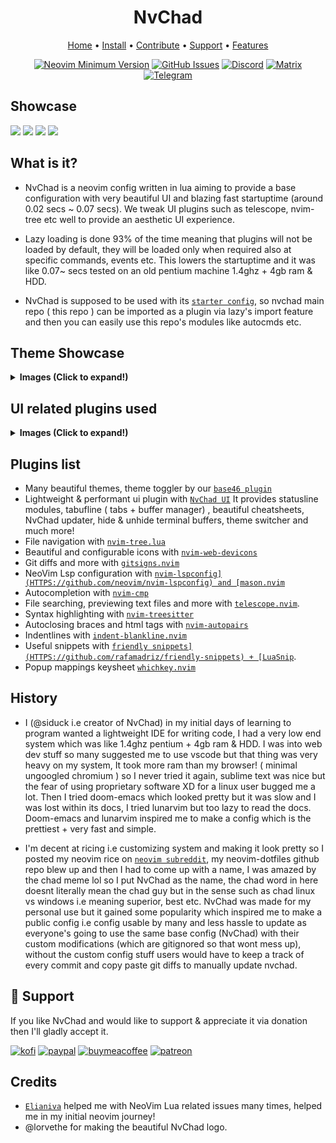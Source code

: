 <h1 align="center">NvChad</h1>

<div align="center">
	<a href="HTTPS://nvchad.com/">Home</a>
  <span> • </span>
    	<a href="HTTPS://nvchad.com/docs/quickstart/install">Install</a>
  <span> • </span>
       	<a href="HTTPS://nvchad.com/docs/contribute">Contribute</a>
  <span> • </span>
	<a href="HTTPS://github.com/NvChad/NvChad#gift_heart-support">Support</a>
  <span> • </span>
        <a href="HTTPS://nvchad.com/docs/features">Features</a>
  <p></p>
</div> 

<div align="center">
 
[![Neovim Minimum Version](HTTPS://img.shields.io/badge/Neovim-0.10-blueviolet.svg?style=flat-square&logo=Neovim&color=90E59A&logoColor=white)](HTTPS://github.com/neovim/neovim)
[![GitHub Issues](HTTPS://img.shields.io/github/issues/NvChad/NvChad.svg?style=flat-square&label=Issues&color=d77982)](HTTPS://github.com/NvChad/NvChad/issues)
[![Discord](HTTPS://img.shields.io/discord/869557815780470834?color=738adb&label=Discord&logo=discord&logoColor=white&style=flat-square)](HTTPS://discord.gg/gADmkJb9Fb)
[![Matrix](HTTPS://img.shields.io/badge/Matrix-40aa8b.svg?style=flat-square&logo=Matrix&logoColor=white)](HTTPS://matrix.to/#/#nvchad:matrix.org)
[![Telegram](HTTPS://img.shields.io/badge/Telegram-blue.svg?style=flat-square&logo=Telegram&logoColor=white)](HTTPS://t.me/DE_WM)

  </div>

## Showcase

<img src="https://nvchad.com/features/nvdash.webp">
<img src="https://nvchad.com/banner.webp">

<img src="https://nvchad.com/screenshots/onedark.webp">
<img src="https://nvchad.com/screenshots/rxyhn1.webp">

## What is it?

- NvChad is a neovim config written in lua aiming to provide a base configuration with very beautiful UI and blazing fast startuptime (around 0.02 secs ~ 0.07 secs). We tweak UI plugins such as telescope, nvim-tree etc well to provide an aesthetic UI experience. 

- Lazy loading is done 93% of the time meaning that plugins will not be loaded by default, they will be loaded only when required also at specific commands, events etc. This lowers the startuptime and it was like 0.07~ secs tested on an old pentium machine 1.4ghz + 4gb ram & HDD.

- NvChad is supposed to be used with its [`starter config`](HTTPS://github.com/nvchad/starter), so nvchad main repo ( this repo ) can be imported as a plugin via lazy's import feature and then you can easily use this repo's modules like autocmds etc.

## Theme Showcase

<details><summary> <b>Images (Click to expand!)</b></summary>

![`4 themes`](HTTPS://nvchad.com/screenshots/four_Themes.webp)
![`radium 1`](HTTPS://nvchad.com/screenshots/radium1.webp)
![`radium 2`](HTTPS://nvchad.com/screenshots/radium2.webp)
![`radium 3`](HTTPS://nvchad.com/screenshots/radium3.webp)


(Note: these are just 4-5 themes, NvChad has around 56 themes)
</details>

## UI related plugins used

<details><summary> <b>Images (Click to expand!)</b></summary>

<h3> Nvim-tree.lua </h3>

Fast file tree:

<kbd><img src="https://nvchad.com/features/nvimtree.webp"></kbd>

<h3> Telescope-nvim </h3>

A fuzzy file finder, picker, sorter, previewer and much more:

<kbd><img src="https://nvchad.com/features/telescope.webp"></kbd>

<h3> Our own statusline written from scratch  </h3>

[`NvChad UI`](HTTPS://github.com/NvChad/ui)

<kbd><img src="https://nvchad.com/features/statuslines.webp"></kbd>

<h3> Tabufline (our own pertab bufferline) </h3>

<kbd><img src="https://nvchad.com/features/tabufline.webp"></kbd>
- Here's a [`video`](HTTPS://www.youtube.com/watch?v=V_9iJ96U_k8&ab_channel=siduck) that showcases it.

<h3> NvCheatsheet ( our UI Plugin ) </h3>
<kbd> <img src="https://nvchad.com/features/nvcheatsheet.webp"/></kbd>

</details>

## Plugins list

- Many beautiful themes, theme toggler by our [`base46 plugin`](HTTPS://github.com/NvChad/base46)
- Lightweight & performant ui plugin with [`NvChad UI`](HTTPS://github.com/NvChad/ui) It provides statusline modules, tabufline ( tabs + buffer manager) , beautiful cheatsheets, NvChad updater, hide & unhide terminal buffers, theme switcher and much more!
- File navigation with [`nvim-tree.lua`](HTTPS://github.com/kyazdani42/nvim-tree.lua)
- Beautiful and configurable icons with [`nvim-web-devicons`](HTTPS://github.com/kyazdani42/nvim-web-devicons)
- Git diffs and more with [`gitsigns.nvim`](HTTPS://github.com/lewis6991/gitsigns.nvim) 
- NeoVim Lsp configuration with [`nvim-lspconfig](HTTPS://github.com/neovim/nvim-lspconfig) and [mason.nvim`](HTTPS://github.com/williamboman/mason.nvim)
- Autocompletion with [`nvim-cmp`](HTTPS://github.com/hrsh7th/nvim-cmp)
- File searching, previewing text files and more with [`telescope.nvim`](HTTPS://github.com/nvim-telescope/telescope.nvim).
- Syntax highlighting with [`nvim-treesitter`](HTTPS://github.com/nvim-treesitter/nvim-treesitter)
- Autoclosing braces and html tags with [`nvim-autopairs`](HTTPS://github.com/windwp/nvim-autopairs)
- Indentlines with [`indent-blankline.nvim`](HTTPS://github.com/lukas-reineke/indent-blankline.nvim)
- Useful snippets with [`friendly snippets](HTTPS://github.com/rafamadriz/friendly-snippets) + [LuaSnip`](HTTPS://github.com/L3MON4D3/LuaSnip).
- Popup mappings keysheet [`whichkey.nvim`](HTTPS://github.com/folke/which-key.nvim)

## History

- I (@siduck i.e creator of NvChad) in my initial days of learning to program wanted a lightweight IDE for writing code, I had a very low end system which was like 1.4ghz pentium + 4gb ram & HDD. I was into web dev stuff so many suggested me to use vscode but that thing was very heavy on my system, It took more ram than my browser! ( minimal ungoogled chromium ) so I never tried it again, sublime text was nice but the fear of using proprietary software XD for a linux user bugged me a lot. Then I tried doom-emacs which looked pretty but it was slow and I was lost within its docs, I tried lunarvim but too lazy to read the docs. Doom-emacs and lunarvim inspired me to make a config which is the prettiest + very fast and simple.

- I'm decent at ricing i.e customizing system and making it look pretty so I posted my neovim rice on [`neovim subreddit`](HTTPS://www.reddit.com/r/neovim/comments/m3xl4f/neovim_rice/), my neovim-dotfiles github repo blew up and then I had to come up with a name, I was amazed by the chad meme lol so I put NvChad as the name, the chad word in here doesnt literally mean the chad guy but in the sense such as chad linux vs windows i.e meaning superior, best etc. NvChad was made for my personal use but it gained some popularity which inspired me to make a public config i.e config usable by many and less hassle to update as everyone's going to use the same base config (NvChad) with their custom modifications (which are gitignored so that wont mess up), without the custom config stuff users would have to keep a track of every commit and copy paste git diffs to manually update nvchad.
 
## :gift_heart: Support

If you like NvChad and would like to support & appreciate it via donation then I'll gladly accept it. 

[![kofi](HTTPS://img.shields.io/badge/Ko--fi-F16061?style=for-the-badge&logo=ko-fi&logoColor=white)](HTTPS://ko-fi.com/siduck)
[![paypal](HTTPS://img.shields.io/badge/PayPal-00457C?style=for-the-badge&logo=paypal&logoColor=white)](HTTPS://paypal.me/siduck13)
[![buymeacoffee](HTTPS://img.shields.io/badge/Buy_Me_A_Coffee-FFDD00?style=for-the-badge&logo=buy-me-a-coffee&logoColor=black)](HTTPS://www.buymeacoffee.com/siduck)
[![patreon](HTTPS://img.shields.io/badge/Patreon-F96854?style=for-the-badge&logo=patreon&logoColor=white)](HTTPS://www.patreon.com/siduck)

## Credits

- [`Elianiva`](HTTPS://github.com/elianiva) helped me with NeoVim Lua related issues many times, helped me in my initial neovim journey!
- @lorvethe for making the beautiful NvChad logo.
